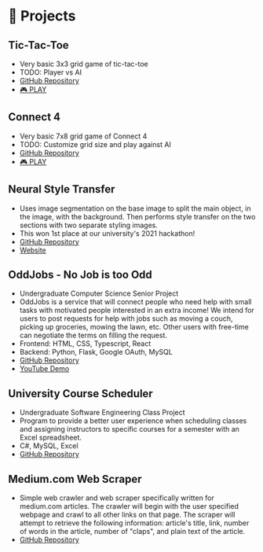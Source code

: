 # 🧪 Projects

## Tic-Tac-Toe

-   Very basic 3x3 grid game of tic-tac-toe
-   TODO: Player vs AI
-   [GitHub Repository](https://github.com/jiangs11/tictactoe)
-   [🎮 PLAY](https://jiangs11.github.io/tictactoe/)

## Connect 4

-   Very basic 7x8 grid game of Connect 4
-   TODO: Customize grid size and play against AI
-   [GitHub Repository](https://github.com/jiangs11/connect4)
-   [🎮 PLAY](https://jiangs11.github.io/connect4/)

## Neural Style Transfer

-   Uses image segmentation on the base image to split the main object, in the image, with the background. Then performs style transfer on the two sections with two separate styling images.
-   This won 1st place at our university's 2021 hackathon!
-   [GitHub Repository](https://github.com/jiangs11/ProfHacks2021)
-   [Website](https://jiangs11.github.io/ProfHacks2021/)

## OddJobs - No Job is too Odd

-   Undergraduate Computer Science Senior Project
-   OddJobs is a service that will connect people who need help with small tasks with motivated people interested in an extra income! We intend for users to post requests for help with jobs such as moving a couch, picking up groceries, mowing the lawn, etc. Other users with free-time can negotiate the terms on filling the request.
-   Frontend: HTML, CSS, Typescript, React
-   Backend: Python, Flask, Google OAuth, MySQL
-   [GitHub Repository](https://github.com/jiangs11/Senior-Project-F20)
-   [YouTube Demo](https://www.youtube.com/watch?v=bv3de-OYx8I&ab_channel=anttesoriero)

## University Course Scheduler

-   Undergraduate Software Engineering Class Project
-   Program to provide a better user experience when scheduling classes and assigning instructors to specific courses for a semester with an Excel spreadsheet.
-   C#, MySQL, Excel
-   [GitHub Repository](https://github.com/jiangs11/Course-Scheduler-Project)

## Medium.com Web Scraper

-   Simple web crawler and web scraper specifically written for medium.com articles. The crawler will begin with the user specified webpage and crawl to all other links on that page. The scraper will attempt to retrieve the following information: article's title, link, number of words in the article, number of "claps", and plain text of the article.
-   [GitHub Repository](https://github.com/jiangs11/medium.com-WebScraper)
